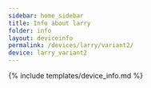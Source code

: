 ```yaml
---
sidebar: home_sidebar
title: Info about larry
folder: info
layout: deviceinfo
permalink: /devices/larry/variant2/
device: larry_variant2
---
```

{% include templates/device_info.md %}
